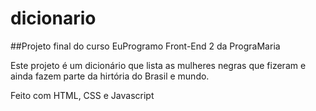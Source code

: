 # dicionario
##Projeto final do curso EuProgramo Front-End 2 da PrograMaria

Este projeto é um dicionário que lista as mulheres negras que fizeram e ainda fazem parte da hirtória do Brasil e mundo.

Feito com HTML, CSS e Javascript

